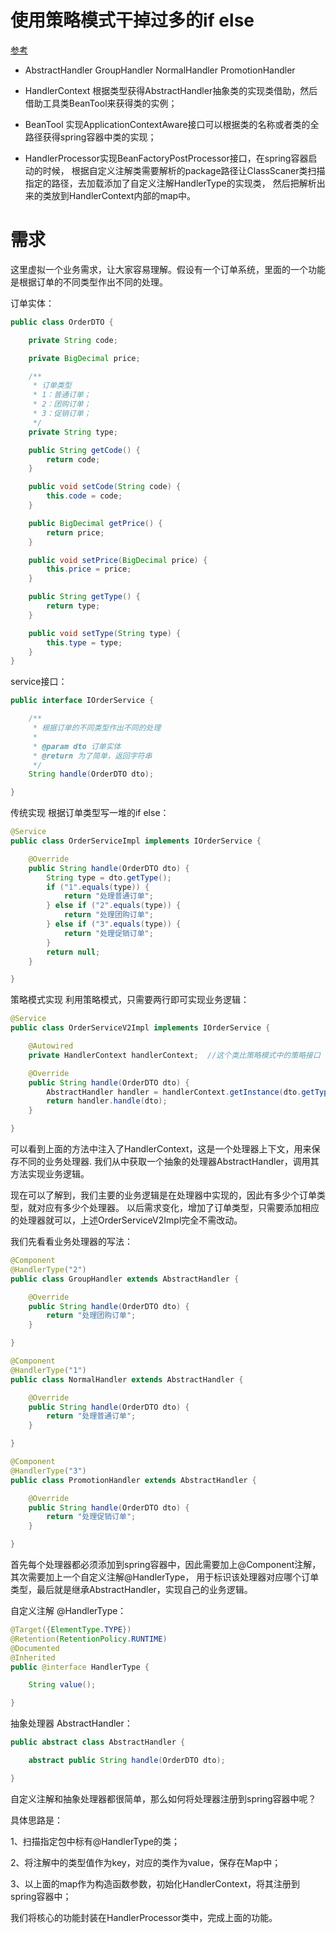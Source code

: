 # 使用策略模式干掉过多的if else

[参考](https://mp.weixin.qq.com/s/U_Mvm-ONIm4zedY5GQByOw)

- AbstractHandler
    GroupHandler
    NormalHandler
    PromotionHandler

- HandlerContext 根据类型获得AbstractHandler抽象类的实现类借助，然后借助工具类BeanTool来获得类的实例；
- BeanTool 实现ApplicationContextAware接口可以根据类的名称或者类的全路径获得spring容器中类的实现；
- HandlerProcessor实现BeanFactoryPostProcessor接口，在spring容器启动的时候，
根据自定义注解类需要解析的package路径让ClassScaner类扫描指定的路径，去加载添加了自定义注解HandlerType的实现类，
然后把解析出来的类放到HandlerContext内部的map中。


# 需求
这里虚拟一个业务需求，让大家容易理解。假设有一个订单系统，里面的一个功能是根据订单的不同类型作出不同的处理。

订单实体：
```java
public class OrderDTO {

    private String code;

    private BigDecimal price;

    /**
     * 订单类型
     * 1：普通订单；
     * 2：团购订单；
     * 3：促销订单；
     */
    private String type;

    public String getCode() {
        return code;
    }

    public void setCode(String code) {
        this.code = code;
    }

    public BigDecimal getPrice() {
        return price;
    }

    public void setPrice(BigDecimal price) {
        this.price = price;
    }

    public String getType() {
        return type;
    }

    public void setType(String type) {
        this.type = type;
    }
}
```

service接口：

```java
public interface IOrderService {

    /**
     * 根据订单的不同类型作出不同的处理
     *
     * @param dto 订单实体
     * @return 为了简单，返回字符串
     */
    String handle(OrderDTO dto);

}
```
传统实现
根据订单类型写一堆的if else：
```java
@Service
public class OrderServiceImpl implements IOrderService {

    @Override
    public String handle(OrderDTO dto) {
        String type = dto.getType();
        if ("1".equals(type)) {
            return "处理普通订单";
        } else if ("2".equals(type)) {
            return "处理团购订单";
        } else if ("3".equals(type)) {
            return "处理促销订单";
        }
        return null;
    }

}
```

策略模式实现
利用策略模式，只需要两行即可实现业务逻辑：
```java
@Service
public class OrderServiceV2Impl implements IOrderService {

    @Autowired
    private HandlerContext handlerContext;  //这个类比策略模式中的策略接口

    @Override
    public String handle(OrderDTO dto) {
        AbstractHandler handler = handlerContext.getInstance(dto.getType());
        return handler.handle(dto);
    }

}
```
可以看到上面的方法中注入了HandlerContext，这是一个处理器上下文，用来保存不同的业务处理器.
我们从中获取一个抽象的处理器AbstractHandler，调用其方法实现业务逻辑。

现在可以了解到，我们主要的业务逻辑是在处理器中实现的，因此有多少个订单类型，就对应有多少个处理器。
以后需求变化，增加了订单类型，只需要添加相应的处理器就可以，上述OrderServiceV2Impl完全不需改动。

我们先看看业务处理器的写法：
```java
@Component
@HandlerType("2")
public class GroupHandler extends AbstractHandler {

    @Override
    public String handle(OrderDTO dto) {
        return "处理团购订单";
    }

}
```

```java
@Component
@HandlerType("1")
public class NormalHandler extends AbstractHandler {

    @Override
    public String handle(OrderDTO dto) {
        return "处理普通订单";
    }

}
```


```java
@Component
@HandlerType("3")
public class PromotionHandler extends AbstractHandler {

    @Override
    public String handle(OrderDTO dto) {
        return "处理促销订单";
    }

}
```
首先每个处理器都必须添加到spring容器中，因此需要加上@Component注解，其次需要加上一个自定义注解@HandlerType，
用于标识该处理器对应哪个订单类型，最后就是继承AbstractHandler，实现自己的业务逻辑。

自定义注解 @HandlerType：
```java
@Target({ElementType.TYPE})
@Retention(RetentionPolicy.RUNTIME)
@Documented
@Inherited
public @interface HandlerType {

    String value();

}
```
抽象处理器 AbstractHandler：
```java
public abstract class AbstractHandler {

    abstract public String handle(OrderDTO dto);

}
```
自定义注解和抽象处理器都很简单，那么如何将处理器注册到spring容器中呢？

具体思路是：

1、扫描指定包中标有@HandlerType的类；

2、将注解中的类型值作为key，对应的类作为value，保存在Map中；

3、以上面的map作为构造函数参数，初始化HandlerContext，将其注册到spring容器中；

我们将核心的功能封装在HandlerProcessor类中，完成上面的功能。
